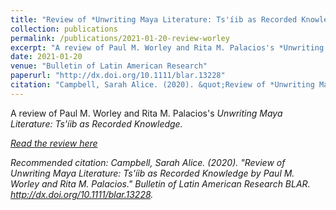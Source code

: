 ```yaml
---
title: "Review of *Unwriting Maya Literature: Ts'íib as Recorded Knowledge* by Paul M. Worley and Rita M. Palacios"
collection: publications
permalink: /publications/2021-01-20-review-worley
excerpt: "A review of Paul M. Worley and Rita M. Palacios's *Unwriting Maya Literature: Ts'íib as Recorded Knowledge.*"
date: 2021-01-20
venue: "Bulletin of Latin American Research"
paperurl: "http://dx.doi.org/10.1111/blar.13228"
citation: "Campbell, Sarah Alice. (2020). &quot;Review of *Unwriting Maya Literature: Ts'íib as Recorded Knowledge.* by Paul M. Worley and Rita M. Palacios&quot; <i>Bulletin of Latin American Research</i>. http://dx.doi.org/10.1111/blar.13228."
---
```

A review of Paul M. Worley and Rita M. Palacios's <i>Unwriting Maya Literature: Ts'íib as Recorded Knowledge<i>.

[Read the review here](http://sarahfocam.github.io/files/reviewofworley21.pdf)

Recommended citation: Campbell, Sarah Alice. (2020). "Review of <i>Unwriting Maya Literature: Ts'íib as Recorded Knowledge<i> by Paul M. Worley and Rita M. Palacios." <i>Bulletin of Latin American Research BLAR</i>. http://dx.doi.org/10.1111/blar.13228.